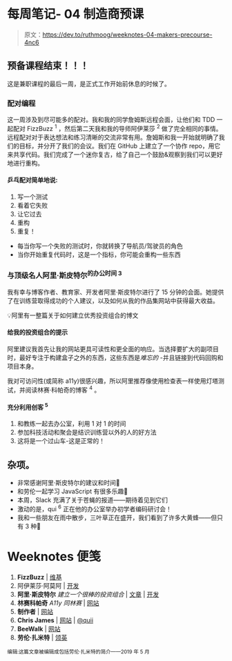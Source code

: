 # 每周笔记- 04 制造商预课

> 原文：<https://dev.to/ruthmoog/weeknotes-04-makers-precourse-4nc6>

## 预备课程结束！！！

这是兼职课程的最后一周，是正式工作开始前休息的时候了。

### 配对编程

这一周涉及到尽可能多的配对。我和我的同学詹姆斯远程会面，让他们和 TDD 一起配对 FizzBuzz <sup>1</sup> ，然后第二天我和我的导师阿伊莱莎 <sup>2</sup> 做了完全相同的事情。
远程配对对于表达想法和练习清晰的交流非常有用。詹姆斯和我一开始就明确了我们的目标，并分开了我们的会议。我们在 GitHub 上建立了一个协作 repo，用它来共享代码。我们完成了一个迷你复古，给了自己一个鼓励&观察到我们可以更好地进行重构。

#### 乒乓配对简单地说:

1.  写一个测试
2.  看着它失败
3.  让它过去
4.  重构
5.  重复！

*   每当你写一个失败的测试时，你就转换了导航员/驾驶员的角色
*   当你开始重复代码时，这是一个指标，你可能会重构一些东西

### 与顶级名人阿里·斯皮特尔<sup>的办公时间 3</sup>

我有幸与博客作者、教育家、开发者阿里·斯皮特尔进行了 15 分钟的会面。她提供了在训练营取得成功的个人建议，以及如何从我的作品集网站中获得最大收益。

💡阿里有一整篇关于如何建立优秀投资组合的博文

#### 给我的投资组合的提示

阿里建议我首先让我的网站更具可读性和更全面的响应。当选择要扩大的副项目时，最好专注于构建盒子之外的东西，这些东西是*难忘的* -并且链接到代码回购和项目本身。

我对可访问性(或简称 a11y)很感兴趣，所以阿里推荐像使用检查表一样使用灯塔测试，并阅读林赛·科帕奇的博客 <sup>4</sup> 。

#### 充分利用创客 <sup>5</sup>

1.  和教练一起去办公室，利用 1 对 1 的时间
2.  参加科技活动和聚会是结识训练营以外的人的好方法
3.  这将是一个过山车-这是正常的！

## 杂项。

*   非常感谢阿里·斯皮特尔的建议和时间🙏
*   和劳伦一起学习 JavaScript 有很多乐趣🦄
*   本周，Slack 充满了关于苍蝇的报道——期待着见到它们
*   激动的是，qui <sup>6</sup> 正在他的办公室举办初学者编码研讨会！
*   我和一些朋友在雨中散步，三叶草正在盛开，我们看到了许多大黄蜂——但只有 3 种🐝

# Weeknotes 便笺

1.  **FizzBuzz** | [维基](https://en.wikipedia.org/wiki/Fizz_buzz)
2.  阿伊莱莎·阿莫阿 | [开发](https://dev.to/ayelishaamoah)
3.  **阿里·斯皮特尔** *建立一个很棒的投资组合* | [文章](https://dev.to/aspittel/building-a-kickass-portfolio-28ph) | [开发](https://dev.to/aspittel)
4.  **林赛科帕奇** *A11y 同林赛* | [网站](https://www.a11ywithlindsey.com/)
5.  **制作者** | [网站](https://makers.tech/)
6.  **Chris James** | [网站](https://www.quii.dev/) | [@quii](https://twitter.com/quii)
7.  **BeeWalk** | [网站](https://www.bumblebeeconservation.org/surveys/)
8.  **劳伦·扎米特** | [领英](//linkedin.com/in/lauren-zammit-0b553959)

<sub>编辑:这篇文章被编辑成包括劳伦·扎米特的简介——2019 年 5 月</sub>